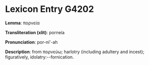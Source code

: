 # Lexicon Entry G4202

**Lemma**: πορνεία

**Transliteration (xlit)**: porneía

**Pronunciation**: por-ni'-ah

**Description**:
from πορνεύω; harlotry (including adultery and incest); figuratively, idolatry:--fornication.
